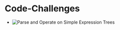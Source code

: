 # Code-Challenges
* ![Parse and Operate on Simple Expression Trees](/Parse%20and%20Operate%20on%20Simple%20Expression%20Trees)

